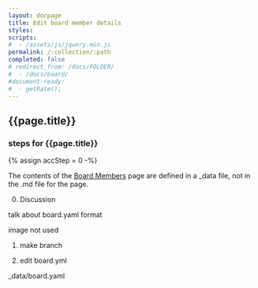```yaml
---
layout: docpage
title: Edit board member details
styles:
scripts:
#  - /assets/js/jquery.min.js
permalink: /:collection/:path
completed: false
# redirect_from: /docs/FOLDER/
#  - /docs/board/
#document-ready:
#  - getRate();
---
```


## {{page.title}}

<h3 class="usa-sr-only">steps for {{page.title}}</h3>
{% assign accStep = 0 -%}

The contents of the [Board Members]({{site.baseurl}}/board-members) page are defined in a _data file, not in the .md file for the page.

0. Discussion

talk about board.yaml format

image not used

1. make branch

2. edit board.yml

_data/board.yaml
